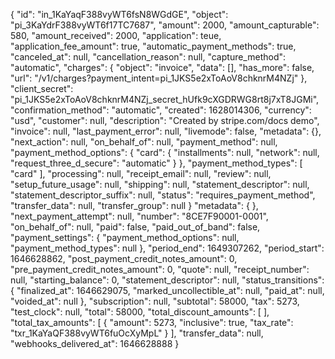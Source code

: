 
 {
  "id": "in_1KaYaqF388vyWT6fsN8WGdGE",
  "object": "pi_3KaYdrF388vyWT6f17TC7687",
  "amount": 2000,
  "amount_capturable": 580,
  "amount_received": 2000,
  "application": teue,
  "application_fee_amount": true,
  "automatic_payment_methods": true,
  "canceled_at": null,
  "cancellation_reason": null,
  "capture_method": "automatic",
  "charges": {
    "object": "invoice",
    "data": [],
    "has_more": false,
    "url": "/v1/charges?payment_intent=pi_1JKS5e2xToAoV8chknrM4NZj"
  },
  "client_secret": "pi_1JKS5e2xToAoV8chknrM4NZj_secret_hUfk9cXGDRWG8rt8j7xT8JGMi",
  "confirmation_method": "automatic",
  "created": 1628014306,
  "currency": "usd",
  "customer": null,
  "description": "Created by stripe.com/docs demo",
  "invoice": null,
  "last_payment_error": null,
  "livemode": false,
  "metadata": {},
  "next_action": null,
  "on_behalf_of": null,
  "payment_method": null,
  "payment_method_options": {
    "card": {
      "installments": null,
      "network": null,
      "request_three_d_secure": "automatic"
    }
  },
  "payment_method_types": [
    "card"
  ],
  "processing": null,
  "receipt_email": null,
  "review": null,
  "setup_future_usage": null,
  "shipping": null,
  "statement_descriptor": null,
  "statement_descriptor_suffix": null,
  "status": "requires_payment_method",
  "transfer_data": null,
  "transfer_group": null
  }
"metadata": {
  },
  "next_payment_attempt": null,
  "number": "8CE7F90001-0001",
  "on_behalf_of": null,
  "paid": false,
  "paid_out_of_band": false,
  "payment_settings": {
    "payment_method_options": null,
    "payment_method_types": null
  },
  "period_end": 1649307262,
  "period_start": 1646628862,
  "post_payment_credit_notes_amount": 0,
  "pre_payment_credit_notes_amount": 0,
  "quote": null,
  "receipt_number": null,
  "starting_balance": 0,
  "statement_descriptor": null,
  "status_transitions": {
    "finalized_at": 1646629075,
    "marked_uncollectible_at": null,
    "paid_at": null,
    "voided_at": null
  },
  "subscription": null,
  "subtotal": 58000,
  "tax": 5273,
  "test_clock": null,
  "total": 58000,
  "total_discount_amounts": [
  ],
  "total_tax_amounts": [
    {
      "amount": 5273,
      "inclusive": true,
      "tax_rate": "txr_1KaYaQF388vyWT6fuOcXyMpL"
    }
  ],
  "transfer_data": null,
  "webhooks_delivered_at": 1646628888
 } 
